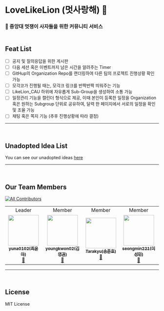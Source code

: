 # LoveLikeLion (멋사랑해) 🌸 
### 🦁 중앙대 멋쟁이 사자들을 위한 커뮤니티 서비스<br><br>

## Feat List
   - [ ] 공지 및 질의응답을 위한 게시판
   - [ ] 다음 세션 혹은 이벤트까지 남은 시간을 알려주는 Timer
   - [ ] GitHup의 Organization Repo를 랜더링하여 다른 팀의 프로젝트 진행상황 확인 가능
   - [ ] 모각코가 진행될 때는, 모각크 링크를 반짝반짝 띄워주는 기능
   - [ ] LikeLion_CAU 하위에 자유롭게 Sub-Group을 생성하여 소통 가능
   - [ ] 일정관리 기능을 캘린더 형식으로 제공, 이때 본인이 등록한 일정을 Organization 혹은 원하는 Subgroup 단위로 공유하여, 달력 한 페이지에서 서로의 일정을 확인 및 조율 가능
   - [ ] 채팅 혹은 쪽지 기능 (추후 진행상황에 따라 결정)

<hr><br>

## Unadopted Idea List
You can see our unadopted ideas [here](https://github.com/LikeLion-CAU-9th/LoveLikeLion/blob/main/docs/IDEALIST.md)
<hr><br>

## Our Team Members
[![All Contributors](https://img.shields.io/badge/all_contributors-4-orange.svg?style=flat-square)](#contributors-)

<table>
   <tr>
    <td align="center">Leader</td>
    <td align="center">Member</td>
    <td align="center">Member</td>
    <td align="center">Member</td>
  </tr>
  <tr>
    <td align="center"><a href="https://github.com/yuna0102"><img src="https://avatars.githubusercontent.com/u/62995958?v=4?s=100" width="100px;" alt=""/><br /><sub><b>yuna0102(최윤아)</b></sub></a><br /><a href="https://github.com/LikeLion-CAU-9th/LoveLikeLion/commits?author=yuna0102" title="Documentation">🦁</a></td>
    <td align="center"><a href="https://github.com/youngkwon02"><img src="https://avatars.githubusercontent.com/u/39653584?v=4?s=100" width="100px;" alt=""/><br /><sub><b>youngkwon02(김영권)</b></sub></a><br /><a href="https://github.com/LikeLion-CAU-9th/LoveLikeLion/commits?author=youngkwon02" title="Documentation">🦁</a></td>
    <td align="center"><a href="https://github.com/Tarakyu"><img src="https://avatars.githubusercontent.com/u/81701494?v=4?s=100" width="100px;" alt=""/><br /><sub><b>Tarakyu(송준호)</b></sub></a><br /><a href="https://github.com/LikeLion-CAU-9th/LoveLikeLion/commits?author=tarakyu" title="Documentation">🦁</a></td>
    <td align="center"><a href="https://github.com/seongmin221"><img src="https://avatars.githubusercontent.com/u/72431640?v=4?s=100" width="100px;" alt=""/><br /><sub><b>seongmin221(이성민)</b></sub></a><br /><a href="https://github.com/LikeLion-CAU-9th/LoveLikeLion/commits?author=seongmin221" title="Documentation">🦁</a></td>
  </tr>
</table>
<hr><br>

## License
MIT License
